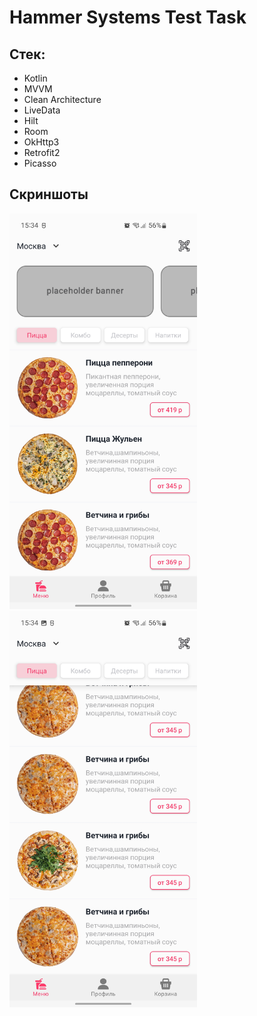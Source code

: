 # Hammer Systems Test Task

## Стек:
 - Kotlin
 - MVVM
 - Clean Architecture
 - LiveData
 - Hilt
 - Room
 - OkHttp3
 - Retrofit2
 - Picasso
## Скриншоты
<img src="screenshots/top_screen.jpg" width="300" />
<img src="screenshots/bot_screen.jpg" width="300" />